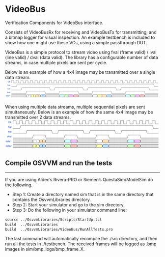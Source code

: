 # VideoBus

Verification Components for VideoBus interface. 

Consists of VideoBusRx for receiving and VideoBusTx for transmitting, and a bitmap logger for visual inspection. An example testbench is included to show how one might use these VCs, using a simple passthrough DUT. 

VideoBus is a simple protocol to stream video using fval (frame valid) / lval (line valid) / dval (data valid). The library has a configurable number of data streams, in case multiple pixels are sent per cycle. 

Below is an example of how a 4x4 image may be transmitted over a single data stream. 
![timing diagram of clk/fval/lval/dval/data](VideoBusInterface.png)

When using multiple data streams, multiple sequential pixels are sent simultaneously. Below is an example of how the same 4x4 image may be transmitted over 2 data streams.
![timing diagram of clk/fval/lval/dval/data1/data2](VideoBusInterface_2ds.png)

## Compile OSVVM and run the tests
----------------------------------------------------

If you are using Aldec’s Rivera-PRO or Siemen’s QuestaSim/ModelSim do the following.

* Step 1: Create a directory named sim that is in the same directory that contains the OsvvmLibraries directory.
* Step 2: Start your simulator and go to the sim directory.
* Step 3: Do the following in your simulator command line:

```
source ../OsvvmLibraries/Scripts/StartUp.tcl
build  ../OsvvmLibraries
build  ../OsvvmLibraries/VideoBus/RunAllTests.pro
```

The last command will automatically recompile the ./src directory, and then run all the tests in ./testbench. The received frames will be logged as .bmp images in sim/bmp_logs/bmp_frame_X.